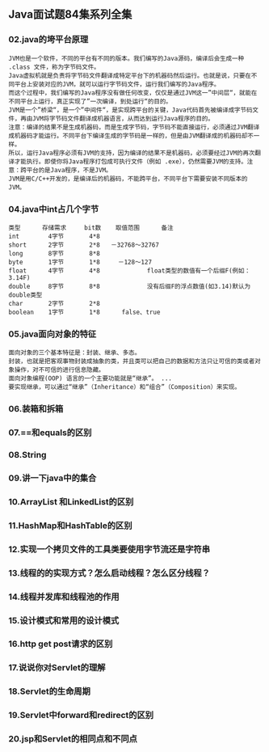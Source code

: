 ## Java面试题84集系列全集

### 02.java的垮平台原理
    JVM也是一个软件，不同的平台有不同的版本。我们编写的Java源码，编译后会生成一种 .class 文件，称为字节码文件。
    Java虚拟机就是负责将字节码文件翻译成特定平台下的机器码然后运行。也就是说，只要在不同平台上安装对应的JVM，就可以运行字节码文件，运行我们编写的Java程序。
    而这个过程中，我们编写的Java程序没有做任何改变，仅仅是通过JVM这一”中间层“，就能在不同平台上运行，真正实现了”一次编译，到处运行“的目的。
    JVM是一个”桥梁“，是一个”中间件“，是实现跨平台的关键，Java代码首先被编译成字节码文件，再由JVM将字节码文件翻译成机器语言，从而达到运行Java程序的目的。
    注意：编译的结果不是生成机器码，而是生成字节码，字节码不能直接运行，必须通过JVM翻译成机器码才能运行。不同平台下编译生成的字节码是一样的，但是由JVM翻译成的机器码却不一样。
    所以，运行Java程序必须有JVM的支持，因为编译的结果不是机器码，必须要经过JVM的再次翻译才能执行。即使你将Java程序打包成可执行文件（例如 .exe），仍然需要JVM的支持。注意：跨平台的是Java程序，不是JVM。
    JVM是用C/C++开发的，是编译后的机器码，不能跨平台，不同平台下需要安装不同版本的JVM。
### 04.java中int占几个字节
    类型      存储需求     bit数    取值范围      备注
    int        4字节       4*8 
    short      2字节       2*8   －32768～32767
    long       8字节       8*8
    byte       1字节       1*8     －128～127
    float      4字节       4*8             float类型的数值有一个后缀F(例如：3.14F)
    double     8字节       8*8             没有后缀F的浮点数值(如3.14)默认为double类型
    char       2字节       2*8
    boolean    1字节       1*8      false、true
    
### 05.java面向对象的特征
    面向对象的三个基本特征是：封装、继承、多态。
    封装，也就是把客观事物封装成抽象的类，并且类可以把自己的数据和方法只让可信的类或者对象操作，对不可信的进行信息隐藏。
    面向对象编程(OOP) 语言的一个主要功能就是“继承”。 ...
    要实现继承，可以通过“继承”（Inheritance）和“组合”（Composition）来实现。
### 06.装箱和拆箱
### 07.==和equals的区别
### 08.String
### 09.讲一下java中的集合
### 10.ArrayList 和LinkedList的区别
### 11.HashMap和HashTable的区别
### 12.实现一个拷贝文件的工具类要使用字节流还是字符串
### 13.线程的的实现方式？怎么启动线程？怎么区分线程？
### 14.线程并发库和线程池的作用
### 15.设计模式和常用的设计模式
### 16.http get post请求的区别
### 17.说说你对Servlet的理解
### 18.Servlet的生命周期
### 19.Servlet中forward和redirect的区别
### 20.jsp和Servlet的相同点和不同点